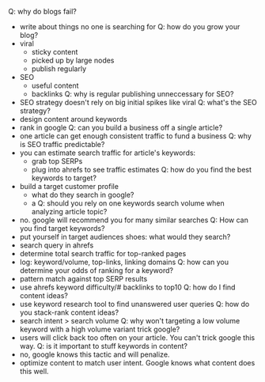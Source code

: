 Q: why do blogs fail?
- write about things no one is searching for
Q: how do you grow your blog?
- viral 
  - sticky content
  - picked up by large nodes
  - publish regularly
- SEO
  - useful content
  - backlinks
Q: why is regular publishing unneccessary for SEO?
- SEO strategy doesn't rely on big initial spikes like viral
Q: what's the SEO strategy?
- design content around keywords
- rank in google
Q: can you build a business off a single article?
- one article can get enough consistent traffic to fund a business
Q: why is SEO traffic predictable?
- you can estimate search traffic for article's keywords:
  - grab top SERPs
  - plug into ahrefs to see traffic estimates
Q: how do you find the best keywords to target?
- build a target customer profile
  - what do they search in google?
  - a
Q: should you rely on one keywords search volume when analyzing article topic?
- no. google will recommend you for many similar searches
Q: How can you find target keywords?
- put yourself in target audiences shoes: what would they search?
- search query in ahrefs
- determine total search traffic for top-ranked pages
- log: keyword/volume, top-links, linking domains
Q: how can you determine your odds of ranking for a keyword?
- pattern match against top SERP results
- use ahrefs keyword difficulty/# backlinks to top10
Q: how do I find content ideas?
- use keyword research tool to find unanswered user queries
Q: how do you stack-rank content ideas?
- search intent > search volume
Q: why won't targeting a low volume keyword with a high volume variant trick
google?
- users will click back too often on your article. You can't trick google this
  way.
Q: is it important to stuff keywords in content?
- no, google knows this tactic and will penalize.
- optimize content to match user intent. Google knows what content does this
  well.
